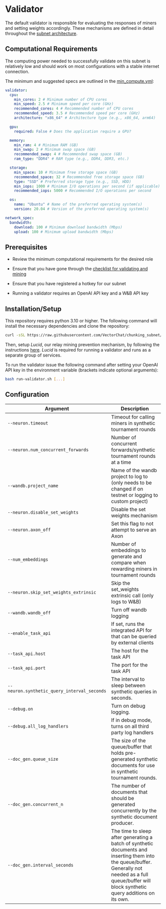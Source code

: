 # Validator

The default validator is responsible for evaluating the responses of miners and setting weights accordingly. These mechanisms are defined in detail throughout the [subnet architecture](../README.md#architecture).

## Computational Requirements

The computing power needed to successfully validate on this subnet is relatively low and should work on most configurations with a stable internet connection.

The minimum and suggested specs are outlined in the [min_compute.yml](../min_compute.yml):

```yml
validator:
  cpu:
    min_cores: 2 # Minimum number of CPU cores
    min_speed: 2.5 # Minimum speed per core (GHz)
    recommended_cores: 4 # Recommended number of CPU cores
    recommended_speed: 3.5 # Recommended speed per core (GHz)
    architecture: "x86_64" # Architecture type (e.g., x86_64, arm64)

  gpu:
    required: False # Does the application require a GPU?

  memory:
    min_ram: 4 # Minimum RAM (GB)
    min_swap: 2 # Minimum swap space (GB)
    recommended_swap: 4 # Recommended swap space (GB)
    ram_type: "DDR4" # RAM type (e.g., DDR4, DDR3, etc.)

  storage:
    min_space: 10 # Minimum free storage space (GB)
    recommended_space: 32 # Recommended free storage space (GB)
    type: "SSD" # Preferred storage type (e.g., SSD, HDD)
    min_iops: 1000 # Minimum I/O operations per second (if applicable)
    recommended_iops: 5000 # Recommended I/O operations per second

  os:
    name: "Ubuntu" # Name of the preferred operating system(s)
    version: 20.04 # Version of the preferred operating system(s)

network_spec:
  bandwidth:
    download: 100 # Minimum download bandwidth (Mbps)
    upload: 100 # Minimum upload bandwidth (Mbps)
```

## Prerequisites

- Review the minimum computational requirements for the desired role

- Ensure that you have gone through the [checklist for validating and mining](https://docs.bittensor.com/subnets/checklist-for-validating-mining)

- Ensure that you have registered a hotkey for our subnet

- Running a validator requires an OpenAI API key and a W&B API key

## Installation/Setup

This repository requires python 3.10 or higher. The following command will install the necessary dependencies and clone the repository:

```bash
curl -sSL https://raw.githubusercontent.com/VectorChat/chunking_subnet/main/setup.sh | bash
```

Then, setup _Lucid_, our relay mining prevention mechanism, by following the instructions [here](./lucid/setup.md). _Lucid_ is required for running a validator and runs
as a separate group of services.

To run the validator issue the following command after setting your OpenAI API key in the environment variable (brackets indicate optional arguments):

```bash
bash run-validator.sh [...]
```

## Configuration

| Argument                                    | Description                                                                                                                                                                                              |
| ------------------------------------------- | -------------------------------------------------------------------------------------------------------------------------------------------------------------------------------------------------------- |
| `--neuron.timeout`                          | Timeout for calling miners in synthetic tournament rounds                                                                                                                                                |
| `--neuron.num_concurrent_forwards`          | Number of concurrent forwards/synthetic tournament rounds at a time                                                                                                                                      |
| `--wandb.project_name`                      | Name of the wandb project to log to (only needs to be changed if on testnet or logging to custom project)                                                                                                |
| `--neuron.disable_set_weights`              | Disable the set weights mechanism                                                                                                                                                                        |
| `--neuron.axon_off`                         | Set this flag to not attempt to serve an Axon                                                                                                                                                            |
| `--num_embeddings`                          | Number of embeddings to generate and compare when rewarding miners in tournament rounds                                                                                                                  |
| `--neuron.skip_set_weights_extrinsic`       | Skip the set_weights extrinsic call (only logs to W&B)                                                                                                                                                   |
| `--wandb.wandb_off`                         | Turn off wandb logging                                                                                                                                                                                   |
| `--enable_task_api`                         | If set, runs the integrated API for that can be queried by external clients                                                                                                                              |
| `--task_api.host`                           | The host for the task API                                                                                                                                                                                |
| `--task_api.port`                           | The port for the task API                                                                                                                                                                                |
| `--neuron.synthetic_query_interval_seconds` | The interval to sleep between synthetic queries in seconds.                                                                                                                                              |
| `--debug.on`                                | Turn on debug logging.                                                                                                                                                                                   |
| `--debug.all_log_handlers`                  | If in debug mode, turns on all third party log handlers                                                                                                                                                  |
| `--doc_gen.queue_size`                      | The size of the queue/buffer that holds pre-generated synthetic documents for use in synthetic tournament rounds.                                                                                        |
| `--doc_gen.concurrent_n`                    | The number of documents that should be generated concurrently by the synthetic document producer.                                                                                                        |
| `--doc_gen.interval_seconds`                | The time to sleep after generating a batch of synthetic documents and inserting them into the queue/buffer. Generally not needed as a full queue/buffer will block synthetic query additions on its own. |
